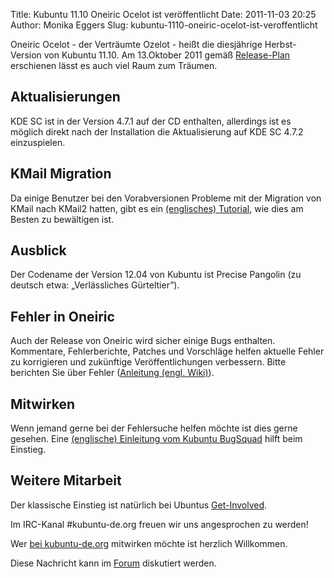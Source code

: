Title: Kubuntu 11.10 Oneiric Ocelot ist veröffentlicht
Date: 2011-11-03 20:25
Author: Monika Eggers
Slug: kubuntu-1110-oneiric-ocelot-ist-veroffentlicht

Oneiric Ocelot - der Verträumte Ozelot - heißt die diesjährige
Herbst-Version von Kubuntu 11.10. Am 13.Oktober 2011 gemäß
[Release-Plan](https://wiki.kubuntu.org/OneiricReleaseSchedule)
erschienen lässt es auch viel Raum zum Träumen.


<!--break--><!--break-->

Aktualisierungen
----------------


KDE SC ist in der Version 4.7.1 auf der CD enthalten, allerdings ist es
möglich direkt nach der Installation die Aktualisierung auf KDE SC 4.7.2
einzuspielen.


KMail Migration
---------------


Da einige Benutzer bei den Vorabversionen Probleme mit der Migration von
KMail nach KMail2 hatten, gibt es ein [(englisches)
Tutorial](https://wiki.kubuntu.org/OneiricOcelot/Final/Kubuntu/Kmail2),
wie dies am Besten zu bewältigen ist.


Ausblick
--------


Der Codename der Version 12.04 von Kubuntu ist Precise Pangolin (zu
deutsch etwa: „Verlässliches Gürteltier”).


Fehler in Oneiric
-----------------


Auch der Release von Oneiric wird sicher einige Bugs enthalten.
Kommentare, Fehlerberichte, Patches und Vorschläge helfen aktuelle
Fehler zu korrigieren und zukünftige Veröffentlichungen verbessern.
Bitte berichten Sie über Fehler ([Anleitung (engl.
Wiki)](https://wiki.kubuntu.org/ReportingBugs)).


Mitwirken
---------


Wenn jemand gerne bei der Fehlersuche helfen möchte ist dies gerne
gesehen. Eine [(englische) Einleitung vom Kubuntu
BugSquad](https://wiki.kubuntu.org/BugSquad) hilft beim Einstieg.


Weitere Mitarbeit
-----------------


Der klassische Einstieg ist natürlich bei Ubuntus
[Get-Involved](http://www.ubuntu.com/community/get-involved).  

Im IRC-Kanal \#kubuntu-de.org freuen wir uns angesprochen zu werden!  

Wer [bei
kubuntu-de.org](http://wiki.kubuntu-de.org/Hilfe:Einf%C3%BChrung/Einstieg_ins_Team)
mitwirken möchte ist herzlich Willkommen.


Diese Nachricht kann im
[Forum](http://forum.kubuntu-de.org/index.php?board=1.0) diskutiert
werden.



